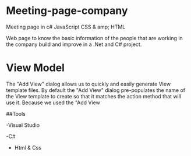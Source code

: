 # Meeting-page-company
Meeting page in c# JavaScript CSS & amp; HTML

Web page to know the basic information of the people that are working in the company
build and improve in a .Net and C# project.

# View Model
The "Add View" dialog allows us to quickly and easily generate View template files. By default the "Add View" dialog pre-populates the name of the View template to create so that it matches the action method that will use it. Because we used the "Add View

##Tools

-Visual Studio

-C#

- Html & Css

